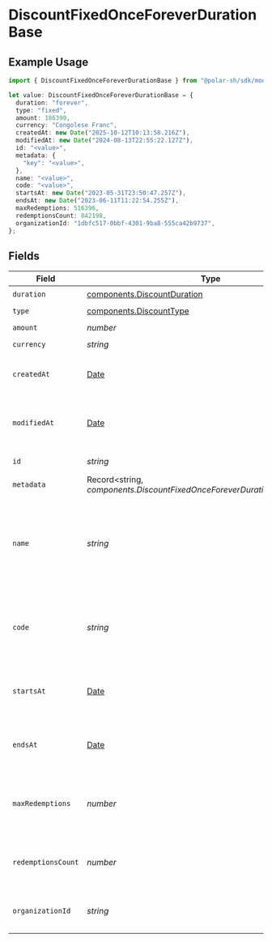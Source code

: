 # DiscountFixedOnceForeverDurationBase

## Example Usage

```typescript
import { DiscountFixedOnceForeverDurationBase } from "@polar-sh/sdk/models/components/discountfixedonceforeverdurationbase.js";

let value: DiscountFixedOnceForeverDurationBase = {
  duration: "forever",
  type: "fixed",
  amount: 186390,
  currency: "Congolese Franc",
  createdAt: new Date("2025-10-12T10:13:58.216Z"),
  modifiedAt: new Date("2024-08-13T22:55:22.127Z"),
  id: "<value>",
  metadata: {
    "key": "<value>",
  },
  name: "<value>",
  code: "<value>",
  startsAt: new Date("2023-05-31T23:50:47.257Z"),
  endsAt: new Date("2023-06-11T11:22:54.255Z"),
  maxRedemptions: 516396,
  redemptionsCount: 842198,
  organizationId: "1dbfc517-0bbf-4301-9ba8-555ca42b9737",
};
```

## Fields

| Field                                                                                         | Type                                                                                          | Required                                                                                      | Description                                                                                   | Example                                                                                       |
| --------------------------------------------------------------------------------------------- | --------------------------------------------------------------------------------------------- | --------------------------------------------------------------------------------------------- | --------------------------------------------------------------------------------------------- | --------------------------------------------------------------------------------------------- |
| `duration`                                                                                    | [components.DiscountDuration](../../models/components/discountduration.md)                    | :heavy_check_mark:                                                                            | N/A                                                                                           |                                                                                               |
| `type`                                                                                        | [components.DiscountType](../../models/components/discounttype.md)                            | :heavy_check_mark:                                                                            | N/A                                                                                           |                                                                                               |
| `amount`                                                                                      | *number*                                                                                      | :heavy_check_mark:                                                                            | N/A                                                                                           |                                                                                               |
| `currency`                                                                                    | *string*                                                                                      | :heavy_check_mark:                                                                            | N/A                                                                                           |                                                                                               |
| `createdAt`                                                                                   | [Date](https://developer.mozilla.org/en-US/docs/Web/JavaScript/Reference/Global_Objects/Date) | :heavy_check_mark:                                                                            | Creation timestamp of the object.                                                             |                                                                                               |
| `modifiedAt`                                                                                  | [Date](https://developer.mozilla.org/en-US/docs/Web/JavaScript/Reference/Global_Objects/Date) | :heavy_check_mark:                                                                            | Last modification timestamp of the object.                                                    |                                                                                               |
| `id`                                                                                          | *string*                                                                                      | :heavy_check_mark:                                                                            | The ID of the object.                                                                         |                                                                                               |
| `metadata`                                                                                    | Record<string, *components.DiscountFixedOnceForeverDurationBaseMetadata*>                     | :heavy_check_mark:                                                                            | N/A                                                                                           |                                                                                               |
| `name`                                                                                        | *string*                                                                                      | :heavy_check_mark:                                                                            | Name of the discount. Will be displayed to the customer when the discount is applied.         |                                                                                               |
| `code`                                                                                        | *string*                                                                                      | :heavy_check_mark:                                                                            | Code customers can use to apply the discount during checkout.                                 |                                                                                               |
| `startsAt`                                                                                    | [Date](https://developer.mozilla.org/en-US/docs/Web/JavaScript/Reference/Global_Objects/Date) | :heavy_check_mark:                                                                            | Timestamp after which the discount is redeemable.                                             |                                                                                               |
| `endsAt`                                                                                      | [Date](https://developer.mozilla.org/en-US/docs/Web/JavaScript/Reference/Global_Objects/Date) | :heavy_check_mark:                                                                            | Timestamp after which the discount is no longer redeemable.                                   |                                                                                               |
| `maxRedemptions`                                                                              | *number*                                                                                      | :heavy_check_mark:                                                                            | Maximum number of times the discount can be redeemed.                                         |                                                                                               |
| `redemptionsCount`                                                                            | *number*                                                                                      | :heavy_check_mark:                                                                            | Number of times the discount has been redeemed.                                               |                                                                                               |
| `organizationId`                                                                              | *string*                                                                                      | :heavy_check_mark:                                                                            | The organization ID.                                                                          | 1dbfc517-0bbf-4301-9ba8-555ca42b9737                                                          |